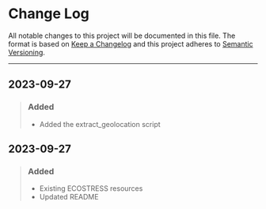 # Change Log

All notable changes to this project will be documented in this file.
The format is based on [Keep a Changelog](http://keepachangelog.com/)
and this project adheres to [Semantic Versioning](http://semver.org/).
_________________________________________________________________________
## 2023-09-27

> ### Added
> 
> - Added the extract_geolocation script

## 2023-09-27

> ### Added
>       
> - Existing ECOSTRESS resources
> - Updated README